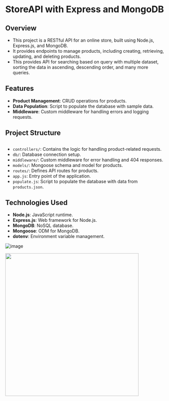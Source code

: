 # <h1> StoreAPI with Express and MongoDB </h1>

## <h2> Overview </h2>

- This project is a RESTful API for an online store, built using Node.js, Express.js, and MongoDB.
- It provides endpoints to manage products, including creating, retrieving, updating, and deleting products.
- This provides API for searching based on query with multiple dataset, sorting the data in ascending, descending order, and many more queries.

## <h2> Features </h2>

- **Product Management**: CRUD operations for products.
- **Data Population**: Script to populate the database with sample data.
- **Middleware**: Custom middleware for handling errors and logging requests.


## <h2> Project Structure <h2>

- `controllers/`: Contains the logic for handling product-related requests.
- `db/`: Database connection setup.
- `middleware/`: Custom middleware for error handling and 404 responses.
- `models/`: Mongoose schema and model for products.
- `routes/`: Defines API routes for products.
- `app.js`: Entry point of the application.
- `populate.js`: Script to populate the database with data from `products.json`.

## <h2>  Technologies Used </h2>

- **Node.js**: JavaScript runtime.
- **Express.js**: Web framework for Node.js.
- **MongoDB**: NoSQL database.
- **Mongoose**: ODM for MongoDB.
- **dotenv**: Environment variable management.

![image](https://github.com/user-attachments/assets/a765af4c-7b9d-49a6-a630-d3237a607593)

<img src="https://github.com/user-attachments/assets/a765af4c-7b9d-49a6-a630-d3237a607593" height="450" width="420" />


